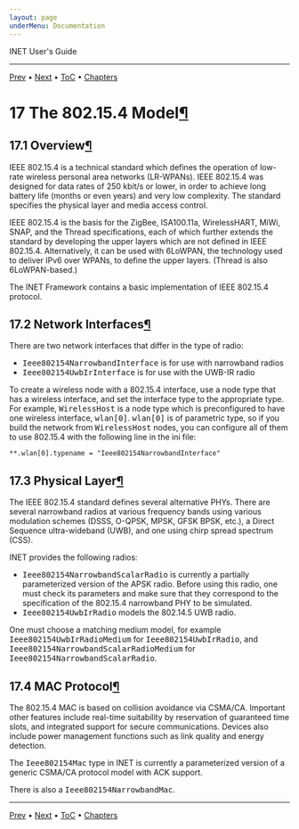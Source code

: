 ```yaml
---
layout: page
underMenu: Documentation
---
```




<div>INET User's Guide<hr width='100%'></div>
<div class='oppnavbar'><a href="chap16.html">Prev</a> &#8226; <a href="chap18.html">Next</a> &#8226; <a href="toc.html#toc_17">ToC</a> &#8226; <a href="index.html">Chapters</a></div><h1><a name="cha:802154"></a>17 The 802.15.4 Model<a class="headerlink" href="#cha:802154" title="Permalink to this headline">&para;</a></h1>

<p><h2><a name="sec:802154:overview"></a>17.1 Overview<a class="headerlink" href="#sec:802154:overview" title="Permalink to this headline">&para;</a></h2>

<p>IEEE 802.15.4 is a technical standard which defines the operation of low-rate
wireless personal area networks (LR-WPANs). IEEE 802.15.4 was designed for data
rates of 250 kbit/s or lower, in order to achieve long battery life (months or
even years) and very low complexity. The standard specifies the physical layer
and media access control.

<p>IEEE 802.15.4 is the basis for the ZigBee, ISA100.11a, WirelessHART, MiWi, SNAP,
and the Thread specifications, each of which further extends the standard by
developing the upper layers which are not defined in IEEE 802.15.4.
Alternatively, it can be used with 6LoWPAN, the technology used to deliver IPv6
over WPANs, to define the upper layers. (Thread is also 6LoWPAN-based.)

<p>The INET Framework contains a basic implementation of IEEE 802.15.4 protocol.

<p>
<h2><a name="sec:802154:network-interfaces"></a>17.2 Network Interfaces<a class="headerlink" href="#sec:802154:network-interfaces" title="Permalink to this headline">&para;</a></h2>

<p>There are two network interfaces that differ in the type of radio:

<p><ul>
  <li> <tt>Ieee802154NarrowbandInterface</tt> is for use with narrowband radios</li>
  <li> <tt>Ieee802154UwbIrInterface</tt> is for use with the UWB-IR radio</li>
</ul>

<p>
To create a wireless node with a 802.15.4 interface, use a node type
that has a wireless interface, and set the interface type to the
appropriate type. For example, <tt>WirelessHost</tt> is a node type
which is preconfigured to have one wireless interface, <tt>wlan[0]</tt>.
<tt>wlan[0]</tt> is of parametric type, so if you build the network from
<tt>WirelessHost</tt> nodes, you can configure all of them to use
802.15.4 with the following line in the ini file:

<pre><code data-language="ini">**.wlan[0].typename = "Ieee802154NarrowbandInterface"</code></pre><p>
<h2><a name="sec:802154:physical-layer"></a>17.3 Physical Layer<a class="headerlink" href="#sec:802154:physical-layer" title="Permalink to this headline">&para;</a></h2>

<p>The IEEE 802.15.4 standard defines several alternative PHYs. There are
several narrowband radios at various frequency bands using various modulation
schemes (DSSS, O-QPSK, MPSK, GFSK BPSK, etc.), a Direct Sequence ultra-wideband
(UWB), and one using chirp spread spectrum (CSS).

<p>INET provides the following radios:

<p><ul>
  <li> <tt>Ieee802154NarrowbandScalarRadio</tt> is currently a partially
    parameterized version of the APSK radio. Before using this radio,
    one must check its parameters and make sure that they correspond to the
    specification of the 802.15.4 narrowband PHY to be simulated.</li>
  <li> <tt>Ieee802154UwbIrRadio</tt> models the 802.14.5 UWB radio.</li>
</ul>

<p>One must choose a matching medium model, for example
<tt>Ieee802154UwbIrRadioMedium</tt> for <tt>Ieee802154UwbIrRadio</tt>,
and <tt>Ieee802154NarrowbandScalarRadioMedium</tt> for
<tt>Ieee802154NarrowbandScalarRadio</tt>.

<p>
<h2><a name="sec:802154:mac-protocol"></a>17.4 MAC Protocol<a class="headerlink" href="#sec:802154:mac-protocol" title="Permalink to this headline">&para;</a></h2>

<p>The 802.15.4 MAC is based on collision avoidance via CSMA/CA. Important other
features include real-time suitability by reservation of guaranteed time slots,
and integrated support for secure communications. Devices also include power
management functions such as link quality and energy detection.

<p>The <tt>Ieee802154Mac</tt> type in INET is currently a parameterized
version of a generic CSMA/CA protocol model with ACK support.

<p>There is also a <tt>Ieee802154NarrowbandMac</tt>.

<p>

<hr class='pgbr'><div class='oppnavbar'><a href="chap16.html">Prev</a> &#8226; <a href="chap18.html">Next</a> &#8226; <a href="toc.html#toc_17">ToC</a> &#8226; <a href="index.html">Chapters</a></div>

